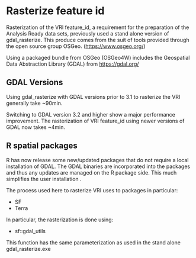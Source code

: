 # Rasterize feature id

Rasterization of the VRI feature_id, a requirement for the preparation of the Analysis Ready data sets, previously used a stand alone version of gdal_rasterize.  This produce comes from the suit of tools provided through the open source group OSGeo. (https://www.osgeo.org/)  

Using a packaged bundle from OSGeo (OSGeo4W) includes the Geospatial Data Abstraction Library (GDAL) from https://gdal.org/

## GDAL Versions

Using gdal_rasterize with GDAL versions prior to 3.1 to rasterize the VRI generally take ~90min.  

Switching to GDAL version 3.2 and higher show a major performance improvement.  The rasterization of VRI feature_id using newer versions of GDAL now takes ~4min.

## R spatial packages

R has now release some new/updated packages that do not require a local installation of GDAL.  The GDAL binaries are incorporated into the packages and thus any updates are managed on the R package side.  This much simplifies the user installation .  

The process used here to rasterize VRI uses to packages in particular: 

- SF
- Terra

In particular, the rasterization is done using:  

- sf::gdal_utils

This function has the same parameterization as used in the stand alone gdal_rasterize.exe

